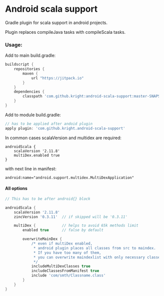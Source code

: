 # Android scala support
Gradle plugin for scala support in android projects.

Plugin replaces compileJava tasks with compileScala tasks.
### Usage:

Add to main build.gradle:
```groovy
buildscript {
    repositories {
        maven {
            url "https://jitpack.io"
        }
    }
    dependencies {
        classpath 'com.github.kright:android-scala-support:master-SNAPSHOT' // the newest version
    }
}
```

Add to module build.gradle:

```groovy
// has to be applied after andoid plugin
apply plugin: 'com.github.kright.android-scala-support'
```

In common cases scalaVersion and multidex are required:
```
androidScala {
    scalaVersion '2.11.8'
    multiDex.enabled true
}
```
with next line in manifest:
```
android:name="android.support.multidex.MultiDexApplication"
```


#### All options

```groovy
// This has to be after android{} block

androidScala {
    scalaVersion '2.11.8'
    zincVersion '0.3.11'  // if skipped will be '0.3.11'

    multiDex {            // helps to avoid 65k methods limit
        enabled true      // false by default

        overwriteMainDex {
            /* even if multiDex enabled,
             * android plugin places all classes from src to maindex.
             * If you have too many of them,
             * you can overwrite maindexlist with only necessary classes
             */
            includeMultiDexClasses true
            includeClassesFromManifest true
            include 'com/smth/Classname.class'
        }
    }
}
```
